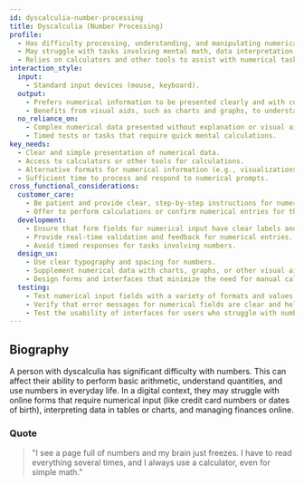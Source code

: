 ```yaml
---
id: dyscalculia-number-processing 
title: Dyscalculia (Number Processing)
profile:
  - Has difficulty processing, understanding, and manipulating numerical information.
  - May struggle with tasks involving mental math, data interpretation, or financial transactions.
  - Relies on calculators and other tools to assist with numerical tasks.
interaction_style:
  input:
    - Standard input devices (mouse, keyboard).
  output:
    - Prefers numerical information to be presented clearly and with context.
    - Benefits from visual aids, such as charts and graphs, to understand data.
  no_reliance_on:
    - Complex numerical data presented without explanation or visual aids.
    - Timed tests or tasks that require quick mental calculations.
key_needs:
  - Clear and simple presentation of numerical data.
  - Access to calculators or other tools for calculations.
  - Alternative formats for numerical information (e.g., visualizations).
  - Sufficient time to process and respond to numerical prompts.
cross_functional_considerations:
  customer_care:
    - Be patient and provide clear, step-by-step instructions for numerical tasks.
    - Offer to perform calculations or confirm numerical entries for the user.
  development:
    - Ensure that form fields for numerical input have clear labels and instructions.
    - Provide real-time validation and feedback for numerical entries.
    - Avoid timed responses for tasks involving numbers.
  design_ux:
    - Use clear typography and spacing for numbers.
    - Supplement numerical data with charts, graphs, or other visual aids.
    - Design forms and interfaces that minimize the need for manual calculation.
  testing:
    - Test numerical input fields with a variety of formats and values.
    - Verify that error messages for numerical fields are clear and helpful.
    - Test the usability of interfaces for users who struggle with numbers.
---
```


## Biography

A person with dyscalculia has significant difficulty with numbers. This can affect their ability to perform basic arithmetic, understand quantities, and use numbers in everyday life. In a digital context, they may struggle with online forms that require numerical input (like credit card numbers or dates of birth), interpreting data in tables or charts, and managing finances online.

### Quote

> "I see a page full of numbers and my brain just freezes. I have to read everything several times, and I always use a calculator, even for simple math."
